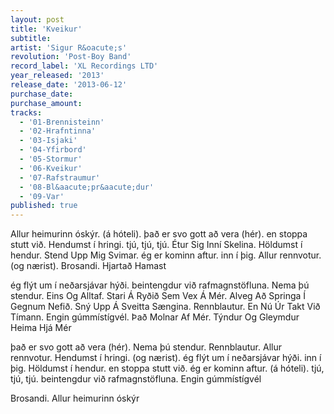 ```yaml
---
layout: post
title: 'Kveikur'
subtitle: 
artist: 'Sigur R&oacute;s'
revolution: 'Post-Boy Band'
record_label: 'XL Recordings LTD'
year_released: '2013'
release_date: '2013-06-12'
purchase_date: 
purchase_amount: 
tracks:
  - '01-Brennisteinn'
  - '02-Hrafntinna'
  - '03-Isjaki'
  - '04-Yfirbord'
  - '05-Stormur'
  - '06-Kveikur'
  - '07-Rafstraumur'
  - '08-Bl&aacute;pr&aacute;dur'
  - '09-Var'
published: true
---
```


Allur heimurinn óskýr. (á hóteli). það er svo gott að vera (hér). en stoppa stutt við. Hendumst í hringi. tjú, tjú, tjú. Étur Sig Inní Skelina. Höldumst í hendur. Stend Upp Mig Svimar. ég er kominn aftur. inn í þig. Allur rennvotur. (og nærist). Brosandi. Hjartað Hamast

ég flýt um í neðarsjávar hýði. beintengdur við rafmagnstöfluna. Nema þú stendur. Eins Og Alltaf. Stari Á Ryðið Sem Vex Á Mér. Alveg Að Springa Í Gegnum Nefið. Sný Upp Á Sveitta Sængina. Rennblautur. En Nú Úr Takt Við Tímann. Engin gúmmístígvél. Það Molnar Af Mér. Týndur Og Gleymdur Heima Hjá Mér

það er svo gott að vera (hér). Nema þú stendur. Rennblautur. Allur rennvotur. Hendumst í hringi. (og nærist). ég flýt um í neðarsjávar hýði. inn í þig. Höldumst í hendur. en stoppa stutt við. ég er kominn aftur. (á hóteli). tjú, tjú, tjú. beintengdur við rafmagnstöfluna. Engin gúmmístígvél

Brosandi. Allur heimurinn óskýr